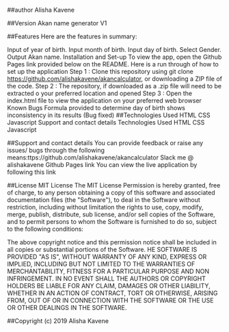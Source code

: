 ##author
Alisha Kavene

##Version
Akan name generator V1

##Features
Here are the features in summary:

Input of year of birth.
Input month of birth.
Input day of birth.
Select Gender.
Output Akan name.
Installation and Set-up
To view the app, open the Github Pages link provided below on the README. Here is a run through of how to set up the application
Step 1 : Clone this repository using git clone https://github.com/alishakavene/akancalculator, or downloading a ZIP file of the code.
Step 2 : The repository, if downloaded as a .zip file will need to be extracted o your preferred location and opened
Step 3 : Open the index.html file to view the application on your preferred web browser
Known Bugs
Formula provided to determine day of birth shows inconsistency in its results (Bug fixed)
##Technologies Used
HTML
CSS
Javascript
Support and contact details
Technologies Used
HTML
CSS
Javascript

##Support and contact details
You can provide feedback or raise any issues/ bugs through the following means:ttps://github.com/alishakavene/akancalculator
Slack me @ alishakavene
Github Pages link
You can view the live application by following this link

##License
MIT License
The MIT License
Permission is hereby granted, free of charge, to any person obtaining a copy of this software and associated documentation files (the "Software"), to deal in the Software without restriction, including without limitation the rights to use, copy, modify, merge, publish, distribute, sub license, and/or sell copies of the Software, and to permit persons to whom the Software is furnished to do so, subject to the following conditions:

The above copyright notice and this permission notice shall be included in all copies or substantial portions of the Software.
HE SOFTWARE IS PROVIDED "AS IS", WITHOUT WARRANTY OF ANY KIND, EXPRESS OR IMPLIED, INCLUDING BUT NOT LIMITED TO THE WARRANTIES OF MERCHANTABILITY, FITNESS FOR A PARTICULAR PURPOSE AND NON INFRINGEMENT. IN NO EVENT SHALL THE AUTHORS OR COPYRIGHT HOLDERS BE LIABLE FOR ANY CLAIM, DAMAGES OR OTHER LIABILITY, WHETHER IN AN ACTION OF CONTRACT, TORT OR OTHERWISE, ARISING FROM, OUT OF OR IN CONNECTION WITH THE SOFTWARE OR THE USE OR OTHER DEALINGS IN THE SOFTWARE.

##Copyright (c) 2019 Alisha Kavene

